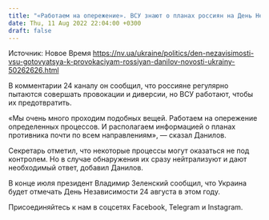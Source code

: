 ```yaml
---
title: "«Работаем на опережение». ВСУ знают о планах россиян на День Независимости — Данилов"
date: Thu, 11 Aug 2022 22:04:00 +0300
draft: false
---
```

Источник: Новое Время https://nv.ua/ukraine/politics/den-nezavisimosti-vsu-gotovyatsya-k-provokaciyam-rossiyan-danilov-novosti-ukrainy-50262626.html


В комментарии 24 каналу он сообщил, что россияне регулярно пытаются совершать провокации и диверсии, но ВСУ работают, чтобы их предотвратить. 

«Мы очень много проходим подобных вещей. Работаем на опережение определенных процессов. И располагаем информацией о планах противника почти по всем направлениям», — сказал Данилов. 

Секретарь отметил, что некоторые процессы могут оказаться не под контролем. Но в случае обнаружения их сразу нейтрализуют и дают необходимый ответ, добавил Данилов.

В конце июля президент Владимир Зеленский сообщил, что Украина будет отмечать День Независимости 24 августа в этом году.

Присоединяйтесь к нам в соцсетях Facebook, Telegram и Instagram.
